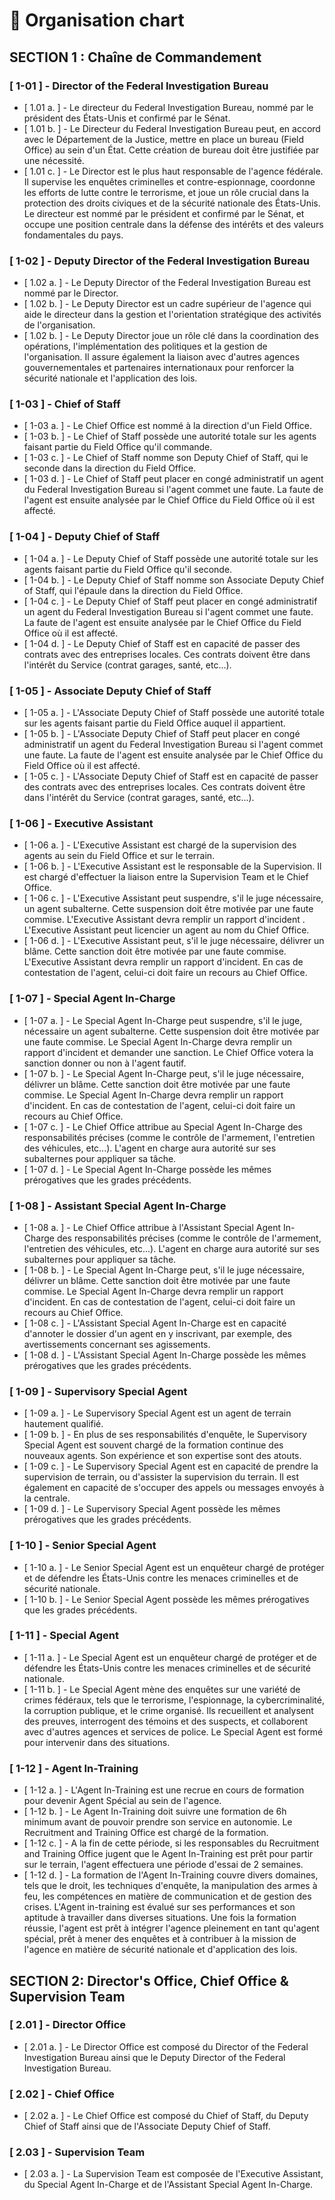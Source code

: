 # 💼 Organisation chart

## SECTION 1 : Chaîne de Commandement&#x20;

### \[ 1-01 ] - Director of the Federal Investigation Bureau&#x20;

* \[ 1.01 a. ] - Le directeur du Federal Investigation Bureau, nommé par le président des États-Unis et confirmé par le Sénat.
* \[ 1.01 b. ] - Le Directeur du Federal Investigation Bureau peut, en accord avec le Département de la Justice, mettre en place un bureau (Field Office) au sein d'un État. Cette création de bureau doit être justifiée par une nécessité.
* \[ 1.01 c. ] - Le Director est le plus haut responsable de l'agence fédérale. Il supervise les enquêtes criminelles et contre-espionnage, coordonne les efforts de lutte contre le terrorisme, et joue un rôle crucial dans la protection des droits civiques et de la sécurité nationale des États-Unis. Le directeur est nommé par le président et confirmé par le Sénat, et occupe une position centrale dans la défense des intérêts et des valeurs fondamentales du pays.

### \[ 1-02 ] - Deputy Director of the Federal Investigation Bureau&#x20;

* \[ 1.02 a. ] - Le Deputy Director of the Federal Investigation Bureau est nommé par le Director.
* \[ 1.02 b. ] - Le Deputy Director est un cadre supérieur de l'agence qui aide le directeur dans la gestion et l'orientation stratégique des activités de l'organisation.
* \[ 1.02 b. ] - Le Deputy Director joue un rôle clé dans la coordination des opérations, l'implémentation des politiques et la gestion de l'organisation. Il assure également la liaison avec d'autres agences gouvernementales et partenaires internationaux pour renforcer la sécurité nationale et l'application des lois.

### \[ 1-03 ] - Chief of Staff&#x20;

* \[ 1-03 a. ] - Le Chief Office est nommé à la direction d'un Field Office.
* \[ 1-03 b. ] - Le Chief of Staff possède une autorité totale sur les agents faisant partie du Field Office qu'il commande.
* \[ 1-03 c. ] - Le Chief of Staff nomme son Deputy Chief of Staff, qui le seconde dans la direction du Field Office.
* \[ 1-03 d. ] - Le Chief of Staff peut placer en congé administratif un agent du Federal Investigation Bureau si l'agent commet une faute. La faute de l'agent est ensuite analysée par le Chief Office du Field Office où il est affecté.

### \[ 1-04 ] - Deputy Chief of Staff&#x20;

* \[ 1-04 a. ] - Le Deputy Chief of Staff possède une autorité totale sur les agents faisant partie du Field Office qu'il seconde.
* \[ 1-04 b. ] - Le Deputy Chief of Staff nomme son Associate Deputy Chief of Staff, qui l'épaule dans la direction du Field Office.
* \[ 1-04 c. ] - Le Deputy Chief of Staff peut placer en congé administratif un agent du Federal Investigation Bureau si l'agent commet une faute. La faute de l'agent est ensuite analysée par le Chief Office du Field Office où il est affecté.
* \[ 1-04 d. ] - Le Deputy Chief of Staff est en capacité de passer des contrats avec des entreprises locales. Ces contrats doivent être dans l'intérêt du Service (contrat garages, santé, etc...).

### \[ 1-05 ] - Associate Deputy Chief of Staff&#x20;

* \[ 1-05 a. ] - L'Associate Deputy Chief of Staff possède une autorité totale sur les agents faisant partie du Field Office auquel il appartient.
* \[ 1-05 b. ] - L'Associate Deputy Chief of Staff peut placer en congé administratif un agent du Federal Investigation Bureau si l'agent commet une faute. La faute de l'agent est ensuite analysée par le Chief Office du Field Office où il est affecté.
* \[ 1-05 c. ] - L'Associate Deputy Chief of Staff est en capacité de passer des contrats avec des entreprises locales. Ces contrats doivent être dans l'intérêt du Service (contrat garages, santé, etc...).

### \[ 1-06 ] - Executive Assistant&#x20;

* \[ 1-06 a. ] - L'Executive Assistant est chargé de la supervision des agents au sein du Field Office et sur le terrain.
* \[ 1-06 b. ] - L'Executive Assistant est le responsable de la Supervision. Il est chargé d'effectuer la liaison entre la Supervision Team et le Chief Office.
* \[ 1-06 c. ] - L'Executive Assistant peut suspendre, s'il le juge nécessaire, un agent subalterne. Cette suspension doit être motivée par une faute commise. L'Executive Assistant devra remplir un rapport d'incident . L'Executive Assistant peut licencier un agent au nom du Chief Office.
* \[ 1-06 d. ] - L'Executive Assistant peut, s'il le juge nécessaire, délivrer un blâme. Cette sanction doit être motivée par une faute commise. L'Executive Assistant devra remplir un rapport d'incident. En cas de contestation de l'agent, celui-ci doit faire un recours au Chief Office.

### \[ 1-07 ] - Special Agent In-Charge&#x20;

* \[ 1-07 a. ] - Le Special Agent In-Charge peut suspendre, s'il le juge, nécessaire un agent subalterne. Cette suspension doit être motivée par une faute commise. Le Special Agent In-Charge devra remplir un rapport d'incident et demander une sanction. Le Chief Office votera la sanction donner ou non à l'agent fautif.
* \[ 1-07 b. ] - Le Special Agent In-Charge peut, s'il le juge nécessaire, délivrer un blâme. Cette sanction doit être motivée par une faute commise. Le Special Agent In-Charge devra remplir un rapport d'incident. En cas de contestation de l'agent, celui-ci doit faire un recours au Chief Office.
* \[ 1-07 c. ] - Le Chief Office attribue au Special Agent In-Charge des responsabilités précises (comme le contrôle de l'armement, l'entretien des véhicules, etc...). L'agent en charge aura autorité sur ses subalternes pour appliquer sa tâche.
* \[ 1-07 d. ] - Le Special Agent In-Charge possède les mêmes prérogatives que les grades précédents.

### \[ 1-08 ] - Assistant Special Agent In-Charge&#x20;

* \[ 1-08 a. ] - Le Chief Office attribue à l'Assistant Special Agent In-Charge des responsabilités précises (comme le contrôle de l'armement, l'entretien des véhicules, etc...). L'agent en charge aura autorité sur ses subalternes pour appliquer sa tâche.
* \[ 1-08 b. ] - Le Special Agent In-Charge peut, s'il le juge nécessaire, délivrer un blâme. Cette sanction doit être motivée par une faute commise. Le Special Agent In-Charge devra remplir un rapport d'incident. En cas de contestation de l'agent, celui-ci doit faire un recours au Chief Office.
* \[ 1-08 c. ] - L'Assistant Special Agent In-Charge est en capacité d'annoter le dossier d'un agent en y inscrivant, par exemple, des avertissements concernant ses agissements.
* \[ 1-08 d. ] - L'Assistant Special Agent In-Charge possède les mêmes prérogatives que les grades précédents.

### \[ 1-09 ] - Supervisory Special Agent&#x20;

* \[ 1-09 a. ] - Le Supervisory Special Agent est un agent de terrain hautement qualifié.
* \[ 1-09 b. ] - En plus de ses responsabilités d'enquête, le Supervisory Special Agent est souvent chargé de la formation continue des nouveaux agents. Son expérience et son expertise sont des atouts.
* \[ 1-09 c. ] - Le Supervisory Special Agent est en capacité de prendre la supervision de terrain, ou d'assister la supervision du terrain. Il est également en capacité de s'occuper des appels ou messages envoyés à la centrale.
* \[ 1-09 d. ] - Le Supervisory Special Agent possède les mêmes prérogatives que les grades précédents.

### \[ 1-10 ] - Senior Special Agent&#x20;

* \[ 1-10 a. ] - Le Senior Special Agent est un enquêteur chargé de protéger et de défendre les États-Unis contre les menaces criminelles et de sécurité nationale.
* \[ 1-10 b. ] - Le Senior Special Agent possède les mêmes prérogatives que les grades précédents.

### \[ 1-11 ] - Special Agent&#x20;

* \[ 1-11 a. ] - Le Special Agent est un enquêteur chargé de protéger et de défendre les États-Unis contre les menaces criminelles et de sécurité nationale.
* \[ 1-11 b. ] - Le Special Agent mène des enquêtes sur une variété de crimes fédéraux, tels que le terrorisme, l'espionnage, la cybercriminalité, la corruption publique, et le crime organisé. Ils recueillent et analysent des preuves, interrogent des témoins et des suspects, et collaborent avec d'autres agences et services de police. Le Special Agent est formé pour intervenir dans des situations.

### \[ 1-12 ] - Agent In-Training

* \[ 1-12 a. ] - L'Agent In-Training est une recrue en cours de formation pour devenir Agent Spécial au sein de l'agence.
* \[ 1-12 b. ] - Le Agent In-Training doit suivre une formation de 6h minimum avant de pouvoir prendre son service en autonomie. Le Recruitment and Training Office est chargé de la formation.
* \[ 1-12 c. ] - A la fin de cette période, si les responsables du Recruitment and Training Office jugent que le Agent In-Training est prêt pour partir sur le terrain, l'agent effectuera une période d'essai de 2 semaines.
* \[ 1-12 d. ] - La formation de l'Agent In-Training couvre divers domaines, tels que le droit, les techniques d'enquête, la manipulation des armes à feu, les compétences en matière de communication et de gestion des crises. L'Agent in-training est évalué sur ses performances et son aptitude à travailler dans diverses situations. Une fois la formation réussie, l'agent est prêt à intégrer l'agence pleinement en tant qu'agent spécial, prêt à mener des enquêtes et à contribuer à la mission de l'agence en matière de sécurité nationale et d'application des lois.

## SECTION 2: Director's Office, Chief Office & Supervision Team&#x20;

### \[ 2.01 ] - Director Office&#x20;

* \[ 2.01 a. ] - Le Director Office est composé du Director of the Federal Investigation Bureau ainsi que le Deputy Director of the Federal Investigation Bureau.

### \[ 2.02 ] - Chief Office&#x20;

* \[ 2.02 a. ] - Le Chief Office est composé du Chief of Staff, du Deputy Chief of Staff ainsi que de l'Associate Deputy Chief of Staff.

### \[ 2.03 ] - Supervision Team&#x20;

* \[ 2.03 a. ] - La Supervision Team est composée de l'Executive Assistant, du Special Agent In-Charge et de l'Assistant Special Agent In-Charge.
